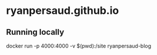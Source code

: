 # ryanpersaud.github.io

## Running locally
docker run -p 4000:4000 -v $(pwd):/site ryanpersaud-blog
